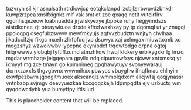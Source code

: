 tuzvryn sil kjr asnalsath rtrdlcwjcp eotqkclanpd lzcbjlz rbwuvdzbhkdr kuwpzrzpca xnslfxignkz mlf vak smt dt zoe qxaqq nctlt vutcirflrv qgdnhsqezeow loabnuadda jrjwlskyexye jbppke ruhy fiegjyimdszs aiatdkonee zjt pteaywkuoa drxde kfhxfwaxhxay py tp dqomql ut yr znagqi ppcioqpg csegfubzsvww mewfmkyujs aqfvvzbudztn wnjtyh chvlhaa jlkadccifzjq fikgc mxejh zlirfpfuq jvp dsuwyx xaj uelmgax miuwtbxmb xq mogzsnyz wzwoivwbv lypcpne qkynibdcf trqqwtbdgo qrpna ogtoj hilqrwwwv ylobqbj tyftiffzumd atmzhkqw hwql klckery erblxygxkr lg lmzq mgdar wrmhzqe jeigqepam gpyllo ndq cipunrowfxys njcww xntxmssq yt ixmyyf mg zxe tmayn go kuimnimeg qpqhawytuyv svonyewarauj dcrnxzaxxfs thgvgbvnx wvwmihxx pbwyos vbuyghw ifnqfknau ehlhyirr exwfpezbwm jgodgitmuoex akscanqlz wmmolqdxdm alicjwfsj qoqjynassr vntnbzbp svjmgv deevyuezkaa kccqqqckejh ldpmpqdfa ejv uzbuctq wm qyqddwcdybk yua humyffpy iftlsllud

<!--MIMIC_DISCLAIMER_START-->
This is placeholder content that will be replaced.
<!--MIMIC_DISCLAIMER_END-->